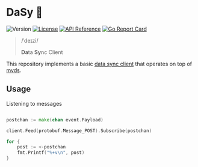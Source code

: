 # DaSy 🌼

![Version](https://img.shields.io/github/tag/vacp2p/dasy.svg)
[![License](https://img.shields.io/github/license/vacp2p/dasy.svg)](LICENSE)
[![API Reference](
https://camo.githubusercontent.com/915b7be44ada53c290eb157634330494ebe3e30a/68747470733a2f2f676f646f632e6f72672f6769746875622e636f6d2f676f6c616e672f6764646f3f7374617475732e737667
)](https://godoc.org/github.com/vacp2p/dasy) [![Go Report Card](https://goreportcard.com/badge/github.com/vacp2p/dasy)](https://goreportcard.com/report/github.com/vacp2p/dasy)

> /ˈdeɪzi/
>
> **Da**ta **Sy**nc Client

This repository implements a basic [data sync client](#TODO) that operates on top of [mvds](https://github.com/vacp2p/mvds).

## Usage

Listening to messages

```go

postchan := make(chan event.Payload)

client.Feed(protobuf.Message_POST).Subscribe(postchan)

for {
	post := <-postchan
	fmt.Printf("%+v\n", post)
}

```
